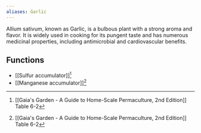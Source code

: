 ```yaml
---
aliases: Garlic
---
```

Allium sativum, known as Garlic, is a bulbous plant with a strong aroma and flavor. It is widely used in cooking for its pungent taste and has numerous medicinal properties, including antimicrobial and cardiovascular benefits.
## Functions
- [[Sulfur accumulator]][^1]
- [[Manganese accumulator]][^1]

[^1]: [[Gaia's Garden - A Guide to Home-Scale Permaculture, 2nd Edition]] Table 6-2
